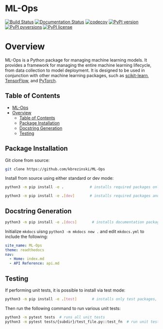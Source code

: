 
# ML-Ops

[![Build Status](https://travis-ci.com/kbrezinski/ML-Ops.svg?branch=master)](https://travis-ci.com/kbrezinski/ML-Ops)
[![Documentation Status](https://readthedocs.org/projects/ml-ops/badge/?version=latest)](https://ml-ops.readthedocs.io/en/latest/?badge=latest)
[![codecov](https://codecov.io/gh/kbrezinski/ML-Ops/branch/master/graph/badge.svg)](https://codecov.io/gh/kbrezinski/ML-Ops)
[![PyPI version](https://badge.fury.io/py/ml-ops.svg)](https://badge.fury.io/py/ml-ops)
[![PyPI pyversions](https://img.shields.io/pypi/pyversions/ml-ops.svg)](https://pypi.python.org/pypi/ml-ops/)
[![PyPI license](https://img.shields.io/pypi/l/ml-ops.svg)](https://pypi.python.org/pypi/ml-ops/)

# Overview

ML-Ops is a Python package for managing machine learning models. It provides a framework for managing the entire machine learning lifecycle, from data collection to model deployment. It is designed to be used in conjunction with other machine learning packages, such as [scikit-learn](https://scikit-learn.org/stable/), [TensorFlow](https://www.tensorflow.org/), and [PyTorch](https://pytorch.org/).

## Table of Contents

- [ML-Ops](#ml-ops)
- [Overview](#overview)
  - [Table of Contents](#table-of-contents)
  - [Package Installation](#package-installation)
  - [Docstring Generation](#docstring-generation)
  - [Testing](#testing)

## Package Installation

Git clone from source:
```bash
git clone https://github.com/kbrezinski/ML-Ops 
```

Install from source using either standard or dev mode:

```bash
python3 -m pip install -e .            # installs required packages only
```

```bash
python3 -m pip install -e .[dev]       # installs required packages and dev packages
```

## Docstring Generation

```bash
python3 -m pip install -e .[docs]       # installs documentation packages
```

Initialize `mkdocs` uisng `python3 -m mkdocs new .` and edit `mkdocs.yml` to include the following:

```yaml
site_name: ML-Ops
theme: readthedocs
nav:
  - Home: index.md
  - API Reference: api.md
```

## Testing

If performing unit tests, it is possible to install via test mode:

```bash
python3 -m pip install -e .[test]       # installs only test packages, i.e. pytest
```

Then run the following command to run various unit tests:

```bash
python3 -m pytest tests  # runs all unit tests
python3 -m pytest tests/{subdir}/test_file.py::test_fn  # run unit test for specific function
```


